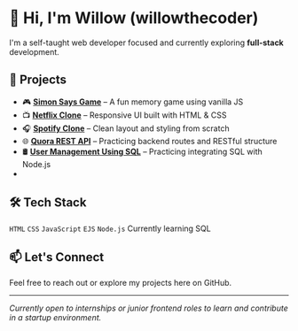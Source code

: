 # 👋 Hi, I'm Willow (willowthecoder)

I'm a self-taught web developer focused and  currently exploring **full-stack** development. 

## 🚀 Projects
- 🎮 **[Simon Says Game](#)** – A fun memory game using vanilla JS
- 📺 **[Netflix Clone](#)** – Responsive UI built with HTML & CSS
- 🎧 **[Spotify Clone](#)** – Clean layout and styling from scratch
- 🌐 **[Quora REST API](#)** – Practicing backend routes and RESTful structure
- 🛢 **[User Management Using SQL](#)** – Practicing integrating SQL with Node.js 
- 

## 🛠 Tech Stack
`HTML` `CSS` `JavaScript` `EJS` `Node.js`
Currently learning SQL 

## 📫 Let's Connect
Feel free to reach out or explore my projects here on GitHub.

---

*Currently open to internships or junior frontend roles to learn and contribute in a startup environment.*
